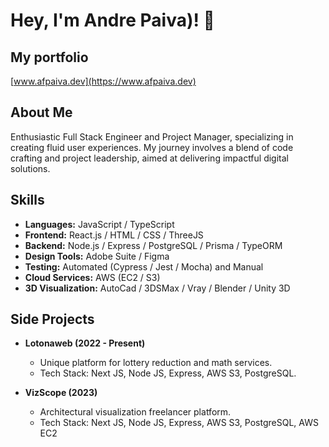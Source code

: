 # Hey, I'm Andre Paiva)! 👋

## My portfolio
[www.afpaiva.dev](https://www.afpaiva.dev)

## About Me
Enthusiastic Full Stack Engineer and Project Manager, specializing in creating fluid user experiences. My journey involves a blend of code crafting and project leadership, aimed at delivering impactful digital solutions.

## Skills
- **Languages:** JavaScript / TypeScript
- **Frontend:** React.js / HTML / CSS / ThreeJS
- **Backend:** Node.js / Express / PostgreSQL / Prisma / TypeORM
- **Design Tools:** Adobe Suite / Figma
- **Testing:** Automated (Cypress / Jest / Mocha) and Manual
- **Cloud Services:** AWS (EC2 / S3)
- **3D Visualization:** AutoCad / 3DSMax / Vray / Blender / Unity 3D

## Side Projects
- **Lotonaweb (2022 - Present)**
  - Unique platform for lottery reduction and math services.
  - Tech Stack: Next JS, Node JS, Express, AWS S3, PostgreSQL.

- **VizScope (2023)**
  - Architectural visualization freelancer platform.
  - Tech Stack: Next JS, Node JS, Express, AWS S3, PostgreSQL, AWS EC2
